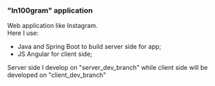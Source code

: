 ### "In100gram" application

Web application like Instagram.<br>
Here I use:

* Java and Spring Boot to build server side for app;
* JS Angular for client side;

Server side I develop on "server_dev_branch" while client side will be developed on "client_dev_branch"
